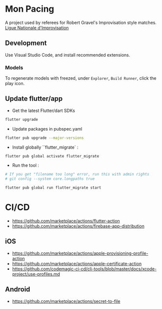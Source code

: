 # Mon Pacing

A project used by referees for Robert Gravel's Improvisation style matches.
[Ligue Nationale d'Improvisation](https://en.wikipedia.org/wiki/Ligue_nationale_d%27improvisation)


## Development

Use Visual Studio Code, and install recommended extensions.


### Models

To regenerate models with freezed, under `Explorer`, `Build Runner`, click the play icon.


## Update flutter/app
- Get the latest Flutter/dart SDKs

```bash
flutter upgrade
```

- Update packages in pubspec.yaml

```bash
flutter pub upgrade --major-versions
```

- Install globally ``flutter_migrate` :
```bash
flutter pub global activate flutter_migrate
```

- Run the tool :

```bash
# If you get "filename too long" error, run this with admin rights
# git config --system core.longpaths true

flutter pub global run flutter_migrate start
```

# CI/CD

- https://github.com/marketplace/actions/flutter-action
- https://github.com/marketplace/actions/firebase-app-distribution

## iOS
- https://github.com/marketplace/actions/apple-provisioning-profile-action
- https://github.com/marketplace/actions/apple-certificate-action
- https://github.com/codemagic-ci-cd/cli-tools/blob/master/docs/xcode-project/use-profiles.md

## Android
- https://github.com/marketplace/actions/secret-to-file
